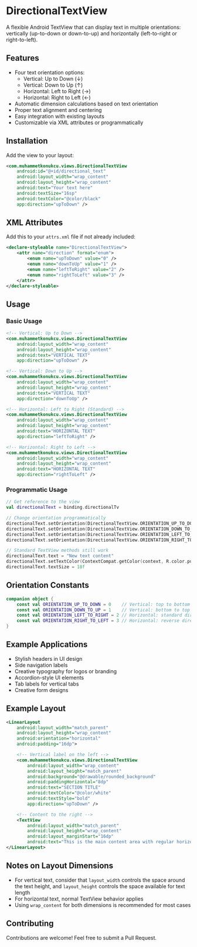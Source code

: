 # DirectionalTextView

A flexible Android TextView that can display text in multiple orientations: vertically (up-to-down or down-to-up) and horizontally (left-to-right or right-to-left).

## Features

- Four text orientation options:
  - Vertical: Up to Down (↓)
  - Vertical: Down to Up (↑)
  - Horizontal: Left to Right (→)
  - Horizontal: Right to Left (←)
- Automatic dimension calculations based on text orientation
- Proper text alignment and centering
- Easy integration with existing layouts
- Customizable via XML attributes or programmatically

## Installation

Add the view to your layout:

```xml
<com.muhammetkonukcu.views.DirectionalTextView
    android:id="@+id/directional_text"
    android:layout_width="wrap_content"
    android:layout_height="wrap_content"
    android:text="Your text here"
    android:textSize="16sp"
    android:textColor="@color/black"
    app:direction="upToDown" />
```

## XML Attributes

Add this to your `attrs.xml` file if not already included:

```xml
<declare-styleable name="DirectionalTextView">
    <attr name="direction" format="enum">
        <enum name="upToDown" value="0" />
        <enum name="downToUp" value="1" />
        <enum name="leftToRight" value="2" />
        <enum name="rightToLeft" value="3" />
    </attr>
</declare-styleable>
```

## Usage

### Basic Usage

```xml
<!-- Vertical: Up to Down -->
<com.muhammetkonukcu.views.DirectionalTextView
    android:layout_width="wrap_content"
    android:layout_height="wrap_content"
    android:text="VERTICAL TEXT"
    app:direction="upToDown" />

<!-- Vertical: Down to Up -->
<com.muhammetkonukcu.views.DirectionalTextView
    android:layout_width="wrap_content"
    android:layout_height="wrap_content"
    android:text="VERTICAL TEXT"
    app:direction="downToUp" />

<!-- Horizontal: Left to Right (Standard) -->
<com.muhammetkonukcu.views.DirectionalTextView
    android:layout_width="wrap_content"
    android:layout_height="wrap_content"
    android:text="HORIZONTAL TEXT"
    app:direction="leftToRight" />

<!-- Horizontal: Right to Left -->
<com.muhammetkonukcu.views.DirectionalTextView
    android:layout_width="wrap_content"
    android:layout_height="wrap_content"
    android:text="HORIZONTAL TEXT"
    app:direction="rightToLeft" />
```

### Programmatic Usage

```kotlin
// Get reference to the view
val directionalText = binding.directionalTv

// Change orientation programmatically
directionalText.setOrientation(DirectionalTextView.ORIENTATION_UP_TO_DOWN)
directionalText.setOrientation(DirectionalTextView.ORIENTATION_DOWN_TO_UP)
directionalText.setOrientation(DirectionalTextView.ORIENTATION_LEFT_TO_RIGHT)
directionalText.setOrientation(DirectionalTextView.ORIENTATION_RIGHT_TO_LEFT)

// Standard TextView methods still work
directionalText.text = "New text content"
directionalText.setTextColor(ContextCompat.getColor(context, R.color.purple_500))
directionalText.textSize = 18f
```

## Orientation Constants

```kotlin
companion object {
    const val ORIENTATION_UP_TO_DOWN = 0    // Vertical: top to bottom
    const val ORIENTATION_DOWN_TO_UP = 1    // Vertical: bottom to top
    const val ORIENTATION_LEFT_TO_RIGHT = 2 // Horizontal: standard direction
    const val ORIENTATION_RIGHT_TO_LEFT = 3 // Horizontal: reverse direction
}
```

## Example Applications

- Stylish headers in UI design
- Side navigation labels
- Creative typography for logos or branding
- Accordion-style UI elements
- Tab labels for vertical tabs
- Creative form designs

## Example Layout

```xml
<LinearLayout
    android:layout_width="match_parent"
    android:layout_height="wrap_content"
    android:orientation="horizontal"
    android:padding="16dp">

    <!-- Vertical label on the left -->
    <com.muhammetkonukcu.views.DirectionalTextView
        android:layout_width="wrap_content"
        android:layout_height="match_parent"
        android:background="@drawable/rounded_background"
        android:paddingHorizontal="8dp"
        android:text="SECTION TITLE"
        android:textColor="@color/white"
        android:textStyle="bold"
        app:direction="upToDown" />

    <!-- Content to the right -->
    <TextView
        android:layout_width="match_parent"
        android:layout_height="wrap_content"
        android:layout_marginStart="16dp"
        android:text="This is the main content area with regular horizontal text." />
</LinearLayout>
```

## Notes on Layout Dimensions

- For vertical text, consider that `layout_width` controls the space around the text height, and `layout_height` controls the space available for text length
- For horizontal text, normal TextView behavior applies
- Using `wrap_content` for both dimensions is recommended for most cases

## Contributing

Contributions are welcome! Feel free to submit a Pull Request.
